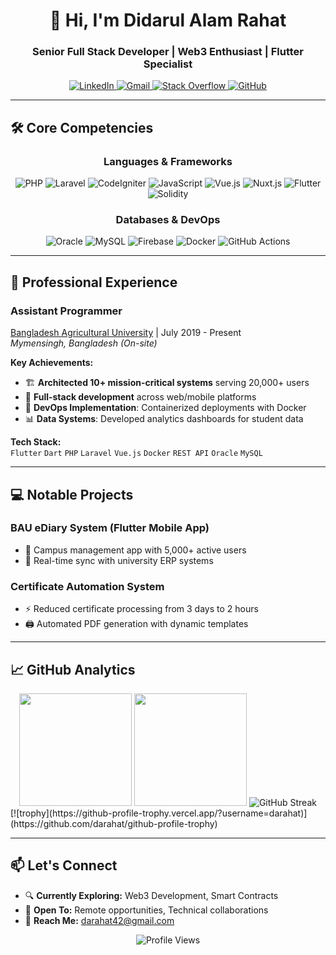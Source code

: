 <h1 align="center">👋 Hi, I'm Didarul Alam Rahat</h1>
<h3 align="center">Senior Full Stack Developer | Web3 Enthusiast | Flutter Specialist</h3>

<div align="center">
  <a href="https://www.linkedin.com/in/darahat/">
    <img src="https://img.shields.io/badge/LinkedIn-0077B5?style=for-the-badge&logo=linkedin&logoColor=white" alt="LinkedIn"/>
  </a>
  <a href="mailto:darahat42@gmail.com">
    <img src="https://img.shields.io/badge/Gmail-D14836?style=for-the-badge&logo=gmail&logoColor=white" alt="Gmail"/>
  </a>
  <a href="https://stackoverflow.com/users/3424210">
    <img src="https://img.shields.io/badge/Stack_Overflow-FE7A16?style=for-the-badge&logo=stack-overflow&logoColor=white" alt="Stack Overflow"/>
  </a>
  <a href="https://github.com/Darahat">
    <img src="https://img.shields.io/badge/GitHub-100000?style=for-the-badge&logo=github&logoColor=white" alt="GitHub"/>
  </a>
</div>

---

## 🛠 Core Competencies

<div align="center">

### Languages & Frameworks

![PHP](https://img.shields.io/badge/PHP-777BB4?style=for-the-badge&logo=php&logoColor=white)
![Laravel](https://img.shields.io/badge/Laravel-FF2D20?style=for-the-badge&logo=laravel&logoColor=white)
![CodeIgniter](https://img.shields.io/badge/CodeIgniter-DD4814?style=for-the-badge&logo=codeigniter&logoColor=white)
![JavaScript](https://img.shields.io/badge/JavaScript-F7DF1E?style=for-the-badge&logo=javascript&logoColor=black)
![Vue.js](https://img.shields.io/badge/Vue.js-4FC08D?style=for-the-badge&logo=vuedotjs&logoColor=white)
![Nuxt.js](https://img.shields.io/badge/Nuxt.js-00DC82?style=for-the-badge&logo=nuxtdotjs&logoColor=white)
![Flutter](https://img.shields.io/badge/Flutter-02569B?style=for-the-badge&logo=flutter&logoColor=white)
![Solidity](https://img.shields.io/badge/Solidity-363636?style=for-the-badge&logo=solidity&logoColor=white)

### Databases & DevOps

![Oracle](https://img.shields.io/badge/Oracle-F80000?style=for-the-badge&logo=oracle&logoColor=white)
![MySQL](https://img.shields.io/badge/MySQL-4479A1?style=for-the-badge&logo=mysql&logoColor=white)
![Firebase](https://img.shields.io/badge/Firebase-FFCA28?style=for-the-badge&logo=firebase&logoColor=black)
![Docker](https://img.shields.io/badge/Docker-2496ED?style=for-the-badge&logo=docker&logoColor=white)
![GitHub Actions](https://img.shields.io/badge/GitHub_Actions-2088FF?style=for-the-badge&logo=github-actions&logoColor=white)

</div>

---

## 🚀 Professional Experience

### **Assistant Programmer**

[Bangladesh Agricultural University](https://www.bau.edu.bd) | July 2019 - Present  
_Mymensingh, Bangladesh (On-site)_

**Key Achievements:**

- 🏗️ **Architected 10+ mission-critical systems** serving 20,000+ users
- 🔧 **Full-stack development** across web/mobile platforms
- 🚀 **DevOps Implementation**: Containerized deployments with Docker
- 📊 **Data Systems**: Developed analytics dashboards for student data

**Tech Stack:**  
`Flutter` `Dart` `PHP` `Laravel` `Vue.js` `Docker` `REST API` `Oracle` `MySQL`

---

## 💻 Notable Projects

### **BAU eDiary System** (Flutter Mobile App)

- 📱 Campus management app with 5,000+ active users
- 🔄 Real-time sync with university ERP systems

### **Certificate Automation System**

- ⚡ Reduced certificate processing from 3 days to 2 hours
- 🖨️ Automated PDF generation with dynamic templates

---

## 📈 GitHub Analytics

<div align="center">
  <img height="180em" src="https://github-readme-stats.vercel.app/api?username=darahat&show_icons=true&theme=radical&include_all_commits=true&count_private=true"/>
  <img height="180em" src="https://github-readme-stats.vercel.app/api/top-langs/?username=darahat&layout=compact&langs_count=8&theme=radical"/>
  <img src="https://github-readme-streak-stats.herokuapp.com/?user=darahat&theme=radical" alt="GitHub Streak"/>
</div>
[![trophy](https://github-profile-trophy.vercel.app/?username=darahat)](https://github.com/darahat/github-profile-trophy)

---

## 📫 Let's Connect

- 🔍 **Currently Exploring:** Web3 Development, Smart Contracts
- 💼 **Open To:** Remote opportunities, Technical collaborations
- 📧 **Reach Me:** darahat42@gmail.com

<div align="center">
  <img src="https://komarev.com/ghpvc/?username=darahat&label=Profile%20views&color=0e75b6&style=flat" alt="Profile Views" />
</div>

